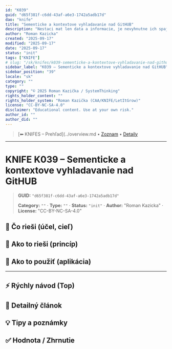```yaml
---
id: "K039"
guid: "d65f381f-c6dd-43af-a6e3-1742a5adb17d"
dao: "knife"
title: "Sementicke a kontextove vyhladavanie nad GitHUB"
description: "Nestaci mat len data a informacie, je nevyhnutne ich spajat a dotazovat sa"
author: "Roman Kazicka"
created: "2025-09-17"
modified: "2025-09-17"
date: "2025-09-17"
status: "init"
tags: ["KNIFE"]
# slug: "/sk/knifes/k039-sementicke-a-kontextove-vyhladavanie-nad-github"
sidebar_label: "K039 – Sementicke a kontextove vyhladavanie nad GitHUB"
sidebar_position: "39"
locale: "sk"
category: ""
type: ""
copyright: "© 2025 Roman Kazička / SystemThinking"
rights_holder_content: ""
rights_holder_system: "Roman Kazička (CAA/KNIFE/LetItGrow)"
license: "CC-BY-NC-SA-4.0"
disclaimer: "Educational content. Use at your own risk."
author_id: ""
author_did: ""
---
```

<!-- body:start -->

<!-- nav:knifes -->
> [⬅ KNIFES – Prehľad](../overview.md • [Zoznam](../KNIFE_Overview_List.md) • [Detaily](../KNIFE_Overview_Details.md)
---
# KNIFE K039 – Sementicke a kontextove vyhladavanie nad GitHUB
<!-- fm-visible: start -->

> **GUID:** `"d65f381f-c6dd-43af-a6e3-1742a5adb17d"`
>   
> **Category:** `""` · **Type:** `""` · **Status:** `"init"` · **Author:** "Roman Kazicka" · **License:** "CC-BY-NC-SA-4.0"
<!-- fm-visible: end -->


## 🎯 Čo rieši (účel, cieľ)

## 🧩 Ako to rieši (princíp)

## 🧪 Ako to použiť (aplikácia)

---

## ⚡ Rýchly návod (Top)

## 📜 Detailný článok

## 💡 Tipy a poznámky

## ✅ Hodnota / Zhrnutie
